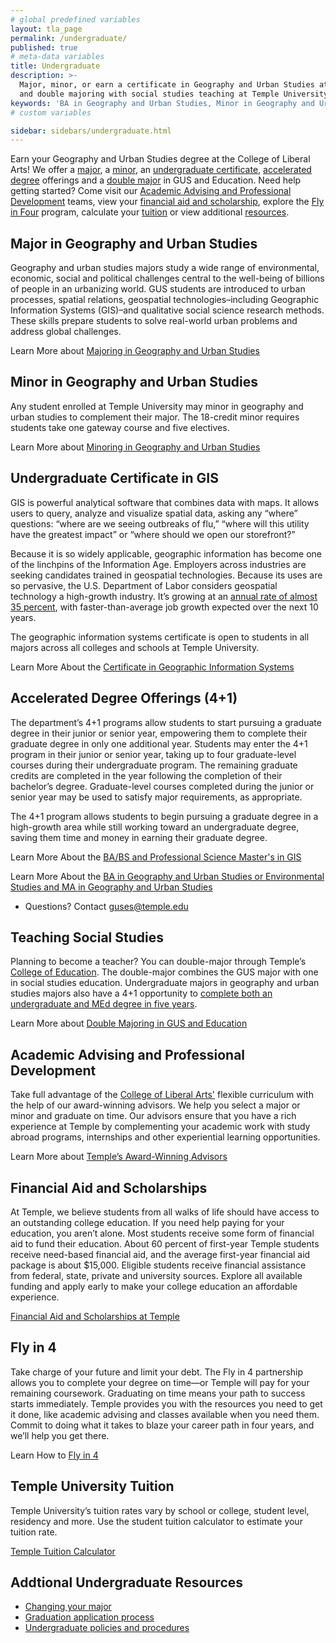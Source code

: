 ```yaml
---
# global predefined variables
layout: tla_page
permalink: /undergraduate/
published: true
# meta-data variables
title: Undergraduate
description: >-
  Major, minor, or earn a certificate in Geography and Urban Studies at the College of Liberal Arts. Learn about our GIS Certificate, 
  and double majoring with social studies teaching at Temple University. Discover advising, fly in four, tuition, and other resources.
keywords: 'BA in Geography and Urban Studies, Minor in Geography and Urban Studies, GIS Certificate, advising, fly in four, tuition, resources'
# custom variables

sidebar: sidebars/undergraduate.html
---
```

Earn your Geography and Urban Studies degree at the College of Liberal Arts! We offer a [major](#major-in-geography-and-urban-studies), a [minor](#minor-in-geography-and-urban-studies), an [undergraduate certificate](#undergraduate-certificate-in-gis), [accelerated degree](#accelerated-degree-offerings-4-1) offerings and a [double major](#teaching-social-studies) in GUS and Education. Need help getting started? Come visit our [Academic Advising and Professional Development](#academic-advising-and-professional-development) teams, view your [financial aid and scholarship](#financial-aid-and-scholarships-options), explore the [Fly in Four](#fly-in-four) program, calculate your [tuition](#temple-university-tuition) or view additional [resources](#addtional-undergraduate-resources).

## Major in Geography and Urban Studies
Geography and urban studies majors study a wide range of environmental, economic, social and political challenges central to the well-being of billions of people in an urbanizing world. GUS students are introduced to urban processes, spatial relations, geospatial technologies–including Geographic Information Systems (GIS)–and qualitative social science research methods. These skills prepare students to solve real-world urban problems and address global challenges. 

Learn More about [Majoring in Geography and Urban Studies](https://bulletin.temple.edu/undergraduate/liberal-arts/geography-urban-studies/ba-geography-urban-studies/#text)

## Minor in Geography and Urban Studies
Any student enrolled at Temple University may minor in geography and urban studies to complement their major. The 18-credit minor requires students take one gateway course and five electives.

Learn More about [Minoring in Geography and Urban Studies](https://bulletin.temple.edu/undergraduate/liberal-arts/geography-urban-studies/minor-geography-urban-studies/)

## Undergraduate Certificate in GIS
GIS is powerful analytical software that combines data with maps. It allows users to query, analyze and visualize spatial data, asking any “where” questions: “where are we seeing outbreaks of flu,” “where will this utility have the greatest impact” or “where should we open our storefront?” 

Because it is so widely applicable, geographic information has become one of the linchpins of the Information Age. Employers across industries are seeking candidates trained in geospatial technologies. Because its uses are so pervasive, the U.S. Department of Labor considers geospatial technology a high-growth industry. It’s growing at an [annual rate of almost 35 percent](https://www.doleta.gov/), with faster-than-average job growth expected over the next 10 years. 

The geographic information systems certificate is open to students in all majors across all colleges and schools at Temple University.

Learn More About the [Certificate in Geographic Information Systems](https://bulletin.temple.edu/undergraduate/liberal-arts/certificate-programs/certificate-geographic-information-systems/)

## Accelerated Degree Offerings (4+1)
The department’s 4+1 programs allow students to start pursuing a graduate degree in their junior or senior year, empowering them to complete their graduate degree in only one additional year. Students may enter the 4+1 program in their junior or senior year, taking up to four graduate-level courses during their undergraduate program. The remaining graduate credits are completed in the year following the completion of their bachelor’s degree. Graduate-level courses completed during the junior or senior year may be used to satisfy major requirements, as appropriate.

The 4+1 program allows students to begin pursuing a graduate degree in a high-growth area while still working toward an undergraduate degree, saving them time and money in earning their graduate degree.

Learn More About the [BA/BS and Professional Science Master's in GIS](https://liberalarts.temple.edu/professional-science-master-s-geographic-information-systems-psm-gis-41)

Learn More About the [BA in Geography and Urban Studies or Environmental Studies and MA in Geography and Urban Studies](https://liberalarts.temple.edu/ba-geography-and-urban-studies-environmental-studies-ma-geography-and-urban-studies-4-1)

- Questions? Contact [guses@temple.edu](mailto:guses@temple.edu)

## Teaching Social Studies
Planning to become a teacher? You can double-major through Temple’s [College of Education](http://education.temple.edu/). The double-major combines the GUS major with one in social studies education. Undergraduate majors in geography and urban studies majors also have  a 4+1 opportunity to [complete both an undergraduate and MEd degree in five years](http://education.temple.edu/).

Learn More about [Double Majoring in GUS and Education](https://education.temple.edu/)

## Academic Advising and Professional Development
Take full advantage of the [College of Liberal Arts'](https://liberalarts.temple.edu/) flexible curriculum with the help of our award-winning advisors. We help you select a major or minor and graduate on time. Our advisors ensure that you have a rich experience at Temple by complementing your academic work with study abroad programs, internships and other experiential learning opportunities.

Learn More about [Temple’s Award-Winning Advisors](https://liberalarts.temple.edu/advising)

## Financial Aid and Scholarships
At Temple, we believe students from all walks of life should have access to an outstanding college education. If you need help paying for your education, you aren’t alone. Most students receive some form of financial aid to fund their education. About 60 percent of first-year Temple students receive need-based financial aid, and the average first-year financial aid package is about $15,000. Eligible students receive financial assistance from federal, state, private and university sources. Explore all available funding and apply early to make your college education an affordable experience.

[Financial Aid and Scholarships at Temple](https://sfs.temple.edu/financial-aid-types)

## Fly in 4
Take charge of your future and limit your debt. The Fly in 4 partnership allows you to complete your degree on time—or Temple will pay for your remaining coursework. Graduating on time means your path to success starts immediately. Temple provides you with the resources you need to get it done, like academic advising and classes available when you need them. Commit to doing what it takes to blaze your career path in four years, and we’ll help you get there.

Learn How to [Fly in 4](http://fly.temple.edu/)

## Temple University Tuition
Temple University’s tuition rates vary by school or college, student level, residency and more. Use the student tuition calculator to estimate your tuition rate.

[Temple Tuition Calculator](https://bursar.temple.edu/tuition-and-fees/tuition-rates)

## Addtional Undergraduate Resources
- [Changing your major](https://liberalarts.temple.edu/advising/academic-advising/policies-and-procedures/change-program-procedures)
- [Graduation application process](http://www.temple.edu/registrar/students/graduation)
- [Undergraduate policies and procedures](http://bulletin.temple.edu/undergraduate/academic-policies/)

